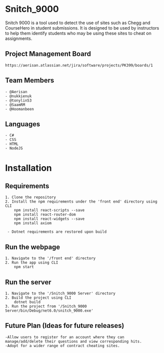 # Snitch_9000
Snitch 9000 is a tool used to detect the use of sites such as Chegg and CourseHero in student submissions.
It is designed to be used by instructors to help them identify students who may be using these sites to cheat on assignments.

## Project Management Board
    https://aerisan.atlassian.net/jira/software/projects/PK399/boards/1

## Team Members
    - @Aerisan
    - @nukkienuk
    - @tonylin53
    - @SaamRM
    - @Hoomanbeen

## Languages
    - C#
    - CSS
    - HTML
    - NodeJS

# Installation

## Requirements
    1. Clone the repository
    2. Install the npm requirements under the 'front end' directory using CLI
        npm install react-scripts --save
        npm install react-router-dom
        npm install react-widgets --save
        npm install axiom

     - Dotnet requirements are restored upon build

## Run the webpage

    1. Navigate to the '/front end' directory
    2. Run the app using CLI
        npm start

## Run the server

    1. Navigate to the '/Snitch_9000 Server' directory
    2. Build the project using CLI
        dotnet build
    3. Run the project from '/Snitch_9000 Server/bin/Debug/net6.0/snitch_9000.exe'

## Future Plan (Ideas for future releases)
    -Allow users to register for an account where they can manage/add/delete their questions and view corresponding hits.
    -Adopt for a wider range of contract cheating sites.
